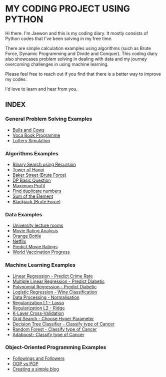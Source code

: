 # MY CODING PROJECT USING PYTHON

Hi there. I'm Jaewon and this is my coding diary. It mostly consists of Python codes that I've been solving in my free time.

There are simple calculation examples using algorithms (such as Brute Force, Dynamic Programming and Divide and Conquer). This coding diary also showcases problem solving in dealing with data and my journey overcoming challenges in using machine learning.

Please feel free to reach out if you find that there is a better way to improve my codes.

I'd love to learn and hear from you. 

## INDEX

### General Problem Solving Examples
- [Bulls and Cows](https://github.com/jaewon4067/Codes_with_Python/blob/main/problem%20solving/Bulls%20and%20Cows.py)
- [Voca Book Programme](https://github.com/jaewon4067/Codes_with_Python/blob/main/problem%20solving/Vocabulary%20book%20programme.py)
- [Lottery Simulation](https://github.com/jaewon4067/Codes_with_Python/blob/main/problem%20solving/Lottery%20Simulation.py)

### Algorithms Examples
- [Binary Search using Recursion](https://github.com/jaewon4067/Codes_with_Python/blob/main/Algorithms%20Examples/Binary%20Search%20using%20Recursion.py)
- [Tower of Hanoi](https://github.com/jaewon4067/Codes_with_Python/blob/main/Algorithms%20Examples/Tower%20of%20Hanoi.py)
- [Baker Street (Brute Force)](https://github.com/jaewon4067/Codes_with_Python/blob/main/Algorithms%20Examples/Baker%20Street%20(Brute%20Force).py)
- [DP Basic Question](https://github.com/jaewon4067/Codes_with_Python/blob/main/Algorithms%20Examples/DP%20Basic%20Question.py)
- [Maximum Profit](https://github.com/jaewon4067/Codes_with_Python/blob/main/Algorithms%20Examples/Maximum%20Profit.py)
- [Find duplicate numbers](https://github.com/jaewon4067/Codes_with_Python/blob/main/Algorithms%20Examples/Find%20duplicate%20numbers.py)
- [Sum of the Element](https://github.com/jaewon4067/Codes_with_Python/blob/main/Algorithms%20Examples/Sum%20of%20the%20Element.py)
- [Blackjack (Brute Force)](https://github.com/jaewon4067/Codes_with_Python/blob/main/Algorithms%20Examples/Blackjack%20(Brute%20Force).py)

### Data Examples
- [University lecture rooms](https://github.com/jaewon4067/Codes_with_Python/blob/main/Data%20Examples/University%20lecture%20rooms.ipynb)
- [Movie Rating Analysis](https://github.com/jaewon4067/Codes_with_Python/blob/main/Data%20Examples/Movie%20rating%20analysis.ipynb)
- [Orange Bottle](https://github.com/jaewon4067/Codes_with_Python/blob/main/Data%20Examples/Orange%20Bottle.ipynb)
- [Netfilx](https://github.com/jaewon4067/Codes_with_Python/blob/main/Data%20Examples/Netfilx.ipynb)
- [Predict Movie Ratings](https://github.com/jaewon4067/Codes_with_Python/blob/main/Data%20Examples/Predict%20Movie%20Ratings.ipynb)
- [World Vaccination Progress](https://github.com/jaewon4067/Codes_with_Python/blob/main/Data%20Examples/World%20Vaccination%20Progress.ipynb)

### Machine Learning Examples
- [Linear Regression - Predict Crime Rate](https://github.com/jaewon4067/Codes_with_Python/blob/main/Machine%20Learning/Linear%20Regression%20-%20Predict%20Crime%20rate.ipynb)
- [Multiple Linear Regression - Predict Diabetic](https://github.com/jaewon4067/Codes_with_Python/blob/main/Machine%20Learning/Multiple%20Linear%20Regression%20-%20Predict%20Diabetic.ipynb)
- [Polynomial Regression - Predict Diabetic](https://github.com/jaewon4067/Codes_with_Python/blob/main/Machine%20Learning/Polynomial%20Regression%20-%20Predict%20Diabetic.ipynb)
- [Logistic Regression - Wine Classification](https://github.com/jaewon4067/Codes_with_Python/blob/main/Machine%20Learning/Logistic%20Regression%20-%20Wine%20Classification.ipynb)
- [Data Processing - Normalisation](https://github.com/jaewon4067/Codes_with_Python/blob/main/Machine%20Learning/Data%20Processing%20-%20Normalisation.ipynb)
- [Regularization L1 - Lasso](https://github.com/jaewon4067/Codes_with_Python/blob/main/Machine%20Learning/Regularization%20L1%20-%20Lasso%20.ipynb)
- [Regularization L2 - Ridge](https://github.com/jaewon4067/Codes_with_Python/blob/main/Machine%20Learning/Regularization%20L2%20-%20Ridge%20.ipynb)
- [K-Layer Cross-Validation](https://github.com/jaewon4067/Codes_with_Python/blob/main/Machine%20Learning/K-Layer%20Cross-Validation.ipynb)
- [Grid Search - Choose Hyper Parameter](https://github.com/jaewon4067/Codes_with_Python/blob/main/Machine%20Learning/Grid%20Search%20-%20Choose%20Hyper%20Parameter.ipynb)
- [Decision Tree Classifier - Classify type of Cancer](https://github.com/jaewon4067/Codes_with_Python/blob/main/Machine%20Learning/Decision%20Tree%20Classifier%20-%20Classify%20type%20of%20Cancer.ipynb)
- [Random Forest - Classify type of Cancer](https://github.com/jaewon4067/Codes_with_Python/blob/main/Machine%20Learning/Random%20Forest%20-%20Classify%20type%20of%20Cancer.ipynb)
- [Adaboost- Classify type of Cancer](https://github.com/jaewon4067/Codes_with_Python/blob/main/Adaboost-%20Classify%20type%20of%20Cancer.ipynb)


### Object-Oriented Programming Examples
- [Followings and Followers](https://github.com/jaewon4067/Codes_with_Python/blob/main/Object-oriented%20programming/Followings%20and%20Followers.py)
- [OOP vs POP](https://github.com/jaewon4067/Codes_with_Python/blob/main/Object-oriented%20programming/OOP%20vs%20POP.py)
- [Creating a simple blog](https://github.com/jaewon4067/Codes_with_Python/blob/main/Object-oriented%20programming/Creating%20a%20simple%20blog.py)

  

